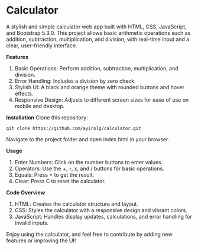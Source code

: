 # Calculator 

A stylish and simple calculator web app built with HTML, CSS, JavaScript, and Bootstrap 5.3.0. This project allows basic arithmetic operations such as addition, subtraction, multiplication, and division, with real-time input and a clear, user-friendly interface.

**Features**
1. Basic Operations: Perform addition, subtraction, multiplication, and division.
2. Error Handling: Includes a division by zero check.
3. Stylish UI: A black and orange theme with rounded buttons and hover effects.
4. Responsive Design: Adjusts to different screen sizes for ease of use on mobile and desktop.

**Installation**
Clone this repository:

    git clone https://github.com/ayirolg/calculator.git

Navigate to the project folder and open index.html in your browser.

**Usage**
1. Enter Numbers: Click on the number buttons to enter values.
2. Operators: Use the +, -, x, and / buttons for basic operations.
3. Equals: Press = to get the result.
4. Clear: Press C to reset the calculator.

**Code Overview**
1. HTML: Creates the calculator structure and layout.
2. CSS: Styles the calculator with a responsive design and vibrant colors.
3. JavaScript: Handles display updates, calculations, and error handling for invalid inputs.

Enjoy using the calculator, and feel free to contribute by adding new features or improving the UI!
